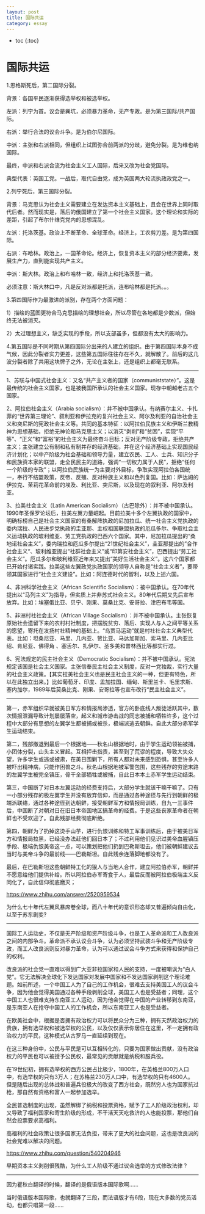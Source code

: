 ```yaml
---
layout: post
title: 国际共运
category: essay 
---
```


* toc
{:toc}

# 国际共运

1.恩格斯死后，第二国际分裂。

背景：各国平民逐渐获得选举权和被选举权。

左派：列宁为首。议会是粪坑，必须暴力革命，无产专政。是为第三国际/共产国际。

右派：举行合法的议会斗争。是为伯尔尼国际。

中派：主张和右派相同，但组织上试图弥合前两派的分歧，避免分裂。是为维也纳国际。

最终，中派和右派合流为社会主义工人国际，后来又改为社会党国际。

典型代表：英国工党。一战后，取代自由党，成为英国两大轮流执政政党之一。

2.列宁死后，第三国际分裂。

背景：马克思认为社会主义需要建立在发达资本主义基础上，且会在世界上同时取代后者。然而现实是，落后的俄国建立了第一个社会主义国家。这个理论和实际的差距，引起了布尔什维克党内的思想混乱。

左派：托洛茨基。政治上不断革命、全球革命。经济上，工农剪刀差。是为第四国际。

右派：布哈林。政治上，一国革命论。经济上，恢复资本主义的部分经济要素，发展生产力，直到能实现共产主义。

中派：斯大林。政治上和布哈林一致，经济上和托洛茨基一致。

必须注意：斯大林口中，凡是反对派都是托派，连布哈林都是托派。。。

3.第四国际作为最激进的派别，存在两个方面问题：

1）描绘的蓝图更符合马克思描绘的理想社会，所以尽管在各地都是少数派，但始终无法被消灭。

2）太过理想主义，缺乏实现的手段，所以支部虽多，但都没有太大的影响力。

4.第五国际是不同时期从第四国际分出来的人建立的组织。由于第四国际本身不成气候，因此分裂者实力更差，这些第五国际往往存在不久，就解散了。前后的这几波分裂者除了共用这块牌子之外，无论在主张上，还是组织上都毫无联系。

---

1、苏联与中国式社会主义：又名“共产主义者的国家（communiststate）”。这是最传统的社会主义国家，也是被我国所承认的社会主义国家。现存中朝越老古五个国家。

2、阿拉伯社会主义（Arabia socialism）：并不被中国承认。有纳赛尔主义、卡扎菲的“世界第三理论”、叙利亚和伊拉克的复兴社会主义、阿尔及利亚的自治社会主义和突尼斯的宪政社会主义等。共同的基本特征：以阿拉伯民族主义和伊斯兰教精神为思想基础，拒绝无神论和马克思主义；以消灭“剥削”和“贫困”，实现“平等”、“正义”和“富裕”的社会主义为最终奋斗目标；反对无产阶级专政，拒绝共产主义；主张建立公有制和私有制并存的经济基础，并在这个经济基础上实现国民经济计划化；以中产阶级为社会基础和领导力量，建立农民、工人、士兵、知识分子和民族资本家的联盟，走全民民主的道路，强调“一切权力属于人民”，拒绝“任何一个阶级的专政”；以阿拉伯民族统一为主要对外目标，争取实现阿拉伯各国统一，奉行不结盟政策，反帝、反殖、反对种族主义和以色列复国。比如：萨达姆的伊拉克、茉莉花革命前的埃及、利比亚、突尼斯，以及现在的叙利亚、阿尔及利亚。

3、拉美社会主义（Latin American Socialism）（古巴除外）：并不被中国承认。1990年圣保罗论坛后，拉美左翼力量崛起。目前拉美十多个左翼执政的国家中，明确标榜自己是社会主义国家的有桑解阵执政的尼加拉瓜、统一社会主义党执政的委内瑞拉、人民进步党执政的圭亚那、主权祖国联盟执政的厄瓜多尔、争取社会主义运动执政的玻利维亚、劳工党执政的巴西六个国家。其中，尼加拉瓜提出的“桑地诺社会主义”，委内瑞拉和厄瓜多尔提出“21世纪社会主义”，圭亚那提出的”合作社会主义“、玻利维亚提出“社群社会主义”或“印第安社会主义”，巴西提出“劳工社会主义”。厄瓜多尔和玻利维亚近年来又提出“美好生活社会主义”。这六个国家都已开始付诸实践。拉美这些左翼政党执政国家的领导人自称是“社会主义者”，要带领其国家进行“社会主义建设”。比如：阿连德时代的智利，以及上述六国。

4、非洲科学社会主义（African Scientific Socialism）：被中国承认。在70年代提出以“马列主义”为指导，但实质上并非苏式社会主义。80年代后期又先后宣布放弃。比如：埃塞俄比亚、贝宁、刚果、莫桑比克、安哥拉、津巴布韦等国。

5、非洲村社社会主义（African Village Socialism）：并不被中国承认。主张恢复原始社会遗留下来的农村村社制度，把摆脱贫穷、落后、实现人与人之间平等关系的愿望，寄托在发扬村社精神的基础上。“乌贾马运动”就是村社社会主义典型代表。比如：坦桑尼亚、马里、几内亚、赞比亚、马达加斯加、索马里、几内亚比绍、肯尼亚、佛得角 、塞舌尔、扎伊尔、圣多美和普林西比等都实行过。

6、宪法规定的民主社会主义（Democratic Socialism）：并不被中国承认。宪法规定该国是社会主义国家。主张信奉民主社会主义制度，反对一党独裁，实行大量的社会主义政策。【其实拉美社会主义也是民主社会主义的一种，但更有特色，所以在此独立出来。】比如葡萄牙、印度、孟加拉国、缅甸、斯里兰卡、毛里求斯、塞内加尔，1989年后莫桑比克、刚果、安哥拉等也宣布改行“民主社会主义”。

---

第一，赤军组织早就被美日军方和情报局渗透，官方的卧底线人叛徒活跃其中，数次情报泄漏导致计划屡屡落空，起义和城市游击战的同志被捕和牺牲许多，这个过程中大部分有思想的左翼学生都被捕或被杀，极端派逃去朝鲜。自此大部分赤军学生运动结束。

第二，残部撤退到最后一个根据地——秋名山根据地时，由于学生运动领袖被捕，小团体分裂，山头主义冒起。互相抨击指责，甚至到了荒谬的程度，导致大失众望，许多学生或逃或被肃，在美日围剿下，所有人都对未来感到恐惧，甚至许多人被吓出精神病，只能作困兽之斗。秋名山根据地被军警包围，这些残存的穷途末路的左翼学生被完全镇压，骨干全部牺牲或被捕，自此日本本土赤军学生运动结束。

第三，中国断了对日本左翼运动的经费支持后，大部分学生就该干嘛干嘛了。只有一小部分残存的极左翼学生并没有放弃信仰，而是通过各种途径与先行到朝鲜的极端派联络，通过各种途径到达朝鲜，接受朝鲜军方和情报局训练，自九一三事件后，中国断了对朝对日在旧日本帝国地区搞革命的经费。于是这些丧家革命者在朝鲜也不受欢迎了。自此残部经费彻底断绝。

第四，朝鲜为了扔掉这烫手山芋，进行仇恨训练和特工军事训练后，由于被美日军方和情报局拉黑，已经没办法赶他们回日本了；不过利用他们见识过美帝血腥镇压手段、极端仇恨美帝这一点，可以策划把他们扔到巴勒斯坦去，他们被朝鲜建议去当时与美帝斗争的最前线——巴勒斯坦。自此残余连落脚地都没有了。

最后，在巴勒斯坦这些朝鲜特工化的狠人与当地人合作，建立阿拉伯赤军，朝鲜并不愿意给他们提供补给。所以阿拉伯赤军寄食于人，最后反而被阿拉伯极端主义反同化了，自此信仰彻底磨灭；

https://www.zhihu.com/answer/2520959534

为什么七十年代左翼风暴席卷全球，而八十年代的意识形态却又普遍倾向自由化，以至于苏东剧变?

---

国际工人运动史，不仅是无产阶级和资产阶级斗争，也是工人革命派和工人改良派之间的内部争斗。革命派不承认议会斗争，认为必须坚持武装斗争和无产阶级专政，而工人改良派则反对暴力革命，认为可以通过议会斗争方式来获得和保护自己的权利。

改良派的社会党一直难以得到广大亚非拉国家和人民的支持，一度被嘲讽为“白人党”。它无法解决全球化下发达国家对发展中国家和不发达国家剥削这个理论难题。如前所述，一个中国工人为了自己的工作机会，很难去支持美国工人的议会斗争，因为他会觉得美国通过各种手段剥削全球，美国工人也是受益者；同理，这个中国工人也很难支持东南亚工人运动，因为他会觉得在中国的产业转移到东南亚，是东南亚人在抢夺中国工人的工作机会，所以东南亚工人也是受益者。

在欧美社会中，根据是否拥有政治权力可以将民众分为三种，拥有天然政治权力的贵族，拥有选举权和被选举权的公民，以及仅仅表示你居住在这里，不一定拥有政治权力的平民，这种模式从古罗马一直延续到现在。

在这三种身份中，公民与平民是可以互相转化的，只要为国家做出贡献，没有政治权力的平民也可以被授予公民权，最常见的贡献就是纳税和服兵役。

在19世纪初，拥有选举权的西方公民占比极少，1800年，在英格兰800万人口中，有选举权的只有3万人；在苏格兰230万人口中，有选举权的只有4600人。但是随后出现的总体战和普遍兵役极大的改变了西方社会，既然穷人也为国家抗过枪，那自然有资格和富人一起参加选举。

全民普选制度的出现，虽然解绑了纳税和投票资格，赋予了工人阶级政治权利，却又导致了福利国家和寄生阶级的形成，不干活天天吃救济的人也能投票，那他们自然会投票要求高福利。

高福利的社会政策让很多国家无法负担，带来了更大的社会问题，这也是改良派的社会党难以解决的问题。

https://www.zhihu.com/question/540204946

早期资本主义剥削很残酷，为什么工人阶级不通过议会选举的方式修改法律？

---

因为瞿秋白翻译的时候，翻译的是俄语版本国际歌啊……

当时俄语版本国际歌，也就翻译了三段，而法语版才有6段，现在大多数的党员活动，也都只唱第一段……
